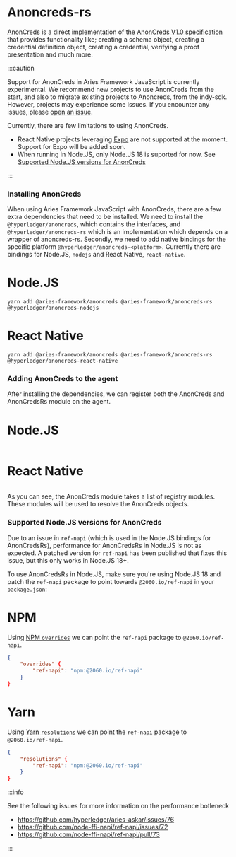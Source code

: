 # Anoncreds-rs

[AnonCreds](https://github.com/hyperledger/anoncreds) is a direct
implementation of the [AnonCreds V1.0
specification](https://hyperledger.github.io/anoncreds-spec/) that provides
functionality like; creating a schema object, creating a credential definition
object, creating a credential, verifying a proof presentation and much more.

:::caution

Support for AnonCreds in Aries Framework JavaScript is currently experimental.
We recommend new projects to use AnonCreds from the start, and also to migrate
existing projects to Anoncreds, from the indy-sdk. However, projects may
experience some issues. If you encounter any issues, please [open an
issue](https://github.com/hyperledger/aries-framework-javascript/issues/new).

Currently, there are few limitations to using AnonCreds.

- React Native projects leveraging [Expo](https://expo.dev) are not supported
  at the moment. Support for Expo will be added soon.
- When running in Node.JS, only Node.JS 18 is suported for now. See [Supported
  Node.JS versions for AnonCreds](#supported-nodejs-versions-for-anoncreds)

:::

### Installing AnonCreds

When using Aries Framework JavaScript with AnonCreds, there are a few extra
dependencies that need to be installed. We need to install the
`@hyperledger/anoncreds`, which contains the interfaces, and
`@hyperledger/anoncreds-rs` which is an implementation which depends on a
wrapper of anoncreds-rs. Secondly, we need to add native bindings for the
specific platform `@hyperledger/anoncreds-<platform>`. Currently there are
bindings for Node.JS, `nodejs` and React Native, `react-native`.

<!--tabs-->

# Node.JS

```console
yarn add @aries-framework/anoncreds @aries-framework/anoncreds-rs @hyperledger/anoncreds-nodejs
```

# React Native

```console
yarn add @aries-framework/anoncreds @aries-framework/anoncreds-rs @hyperledger/anoncreds-react-native
```

<!--/tabs-->

### Adding AnonCreds to the agent

After installing the dependencies, we can register both the AnonCreds and
AnonCredsRs module on the agent.

<!--tabs-->

# Node.JS

```typescript showLineNumbers set-up-anoncreds.ts section-1

```

# React Native

```typescript showLineNumbers set-up-anoncreds-rn.ts section-1

```

<!--/tabs-->

As you can see, the AnonCreds module takes a list of registry modules. These
modules will be used to resolve the AnonCreds objects.

### Supported Node.JS versions for AnonCreds

Due to an issue in `ref-napi` (which is used in the Node.JS bindings for
AnonCredsRs), performance for AnonCredsRs in Node.JS is not as expected. A
patched version for `ref-napi` has been published that fixes this issue, but
this only works in Node.JS 18+.

To use AnonCredsRs in Node.JS, make sure you're using Node.JS 18 and patch the
`ref-napi` package to point towards `@2060.io/ref-napi` in your `package.json`:

<!--tabs-->

# NPM

Using [NPM
`overrides`](https://docs.npmjs.com/cli/v9/configuring-npm/package-json#overrides)
we can point the `ref-napi` package to `@2060.io/ref-napi`.

```json
{
    "overrides" {
        "ref-napi": "npm:@2060.io/ref-napi"
    }
}
```

# Yarn

Using [Yarn
`resolutions`](https://classic.yarnpkg.com/lang/en/docs/selective-version-resolutions/)
we can point the `ref-napi` package to `@2060.io/ref-napi`.

```json
{
    "resolutions" {
        "ref-napi": "npm:@2060.io/ref-napi"
    }
}
```

<!--/tabs-->

:::info

See the following issues for more information on the performance botleneck

- https://github.com/hyperledger/aries-askar/issues/76
- https://github.com/node-ffi-napi/ref-napi/issues/72
- https://github.com/node-ffi-napi/ref-napi/pull/73

:::
